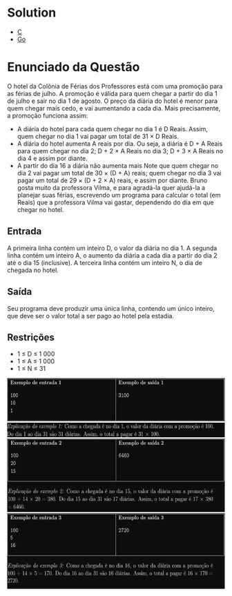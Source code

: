 # Solution
* [C](https://github.com/MarcosMMarques/Questoes-da-Obi-2022/blob/main/Hotel/hotel.c)
* [Go](https://github.com/MarcosMMarques/Questoes-da-Obi-2022/blob/main/Hotel/Hotel%20(Go%20Solution).go)
# Enunciado da Questão
  O hotel da Colônia de Férias dos Professores está com uma promoção para as férias de julho. A promoção é válida para quem chegar a partir do dia 1 de julho e sair no dia 1 de agosto.
  O preço da diária do hotel é menor para quem chegar mais cedo, e vai aumentando a cada dia. Mais precisamente, a promoção funciona assim:
* A diária do hotel para cada quem chegar no dia 1 é D Reais. Assim, quem chegar no dia 1
vai pagar um total de 31 × D Reais.
* A diária do hotel aumenta A reais por dia. Ou seja, a diária é D + A Reais para quem chegar
no dia 2; D + 2 × A Reais no dia 3; D + 3 × A Reais no dia 4 e assim por diante.
* A partir do dia 16 a diária não aumenta mais
  Note que quem chegar no dia 2 vai pagar um total de 30 × (D + A) reais; quem chegar no dia 3 vai pagar um total de 29 × (D + 2 × A) reais, e assim por diante.
  Bruno gosta muito da professora Vilma, e para agradá-la quer ajudá-la a planejar suas férias, escrevendo um programa para calcular o total (em Reais) que a professora Vilma vai gastar, dependendo do dia em que chegar no hotel.
## Entrada
A primeira linha contém um inteiro D, o valor da diária no dia 1. A segunda linha contém um inteiro A, o aumento da diária a cada dia a partir do dia 2 até o dia 15 (inclusive). A terceira linha contém um inteiro N, o dia de chegada no hotel.
## Saída
Seu programa deve produzir uma única linha, contendo um único inteiro, que deve ser o valor total a ser pago ao hotel pela estadia.
## Restrições
* 1 ≤ D ≤ 1 000
* 1 ≤ A ≤ 1 000
* 1 ≤ N ≤ 31

<div align="center">
  <img src="https://github.com/MarcosMMarques/Questoes-da-Obi-2022/blob/main/Hotel/Example_1.png" height="100"></br>
  <img src="https://github.com/MarcosMMarques/Questoes-da-Obi-2022/blob/main/Hotel/Example_1.1.png" height="33.5"></br>
  <img src="https://github.com/MarcosMMarques/Questoes-da-Obi-2022/blob/main/Hotel/Example_2.png" height="170"></br>
  <img src="https://github.com/MarcosMMarques/Questoes-da-Obi-2022/blob/main/Hotel/Example_3.png" height="175">   
</div>

